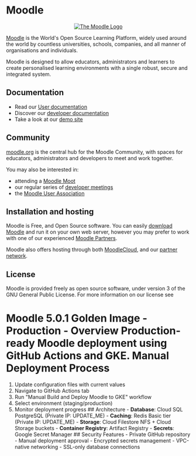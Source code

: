 # Moodle

<p align="center"><a href="https://moodle.org" target="_blank" title="Moodle Website">
  <img src="https://raw.githubusercontent.com/moodle/moodle/main/.github/moodlelogo.svg" alt="The Moodle Logo">
</a></p>

[Moodle][1] is the World's Open Source Learning Platform, widely used around the world by countless universities, schools, companies, and all manner of organisations and individuals.

Moodle is designed to allow educators, administrators and learners to create personalised learning environments with a single robust, secure and integrated system.

## Documentation

- Read our [User documentation][3]
- Discover our [developer documentation][5]
- Take a look at our [demo site][4]

## Community

[moodle.org][1] is the central hub for the Moodle Community, with spaces for educators, administrators and developers to meet and work together.

You may also be interested in:

- attending a [Moodle Moot][6]
- our regular series of [developer meetings][7]
- the [Moodle User Association][8]

## Installation and hosting

Moodle is Free, and Open Source software. You can easily [download Moodle][9] and run it on your own web server, however you may prefer to work with one of our experienced [Moodle Partners][10].

Moodle also offers hosting through both [MoodleCloud][11], and our [partner network][10].

## License

Moodle is provided freely as open source software, under version 3 of the GNU General Public License. For more information on our license see

[1]: https://moodle.org
[2]: https://moodle.com
[3]: https://docs.moodle.org/
[4]: https://sandbox.moodledemo.net/
[5]: https://moodledev.io
[6]: https://moodle.com/events/mootglobal/
[7]: https://moodledev.io/general/community/meetings
[8]: https://moodleassociation.org/
[9]: https://download.moodle.org
[10]: https://moodle.com/partners
[11]: https://moodle.com/cloud
[12]: https://moodledev.io/general/license


# Moodle 5.0.1 Golden Image - Production - Overview Production-ready Moodle deployment using GitHub Actions and GKE.  Manual Deployment Process 
1. Update configuration files with current values 
2. Navigate to GitHub Actions tab 
3. Run "Manual Build and Deploy Moodle to GKE" workflow 
4. Select environment (staging/production) 
5. Monitor deployment progress ## Architecture - **Database**: Cloud SQL PostgreSQL (Private IP: UPDATE_ME) - **Caching**: Redis Basic tier (Private IP: UPDATE_ME) - **Storage**: Cloud Filestore NFS + Cloud Storage buckets - **Container Registry**: Artifact Registry - **Secrets**: Google Secret Manager ## Security Features - Private GitHub repository - Manual deployment approval - Encrypted secrets management - VPC-native networking - SSL-only database connections
